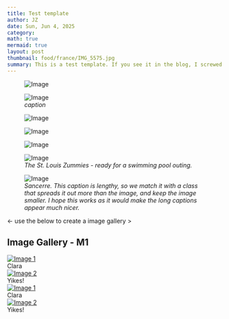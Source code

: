 ```yaml
---
title: Test template
author: JZ
date: Sun, Jun 4, 2025
category: 
math: true
mermaid: true
layout: post
thumbnail: food/france/IMG_5575.jpg
summary: This is a test template. If you see it in the blog, I screwed up!
---  
```





<figure class = 'landscape' >
  <img src="{{ "sancerre/DSC04933-1.jpg" | prepend: site.imageurl | prepend: site.baseurl  }}" alt="Image" />
  <figcaption><em></em></figcaption>
</figure>   
<figure class = 'landscape' >
  <img src="{{ "sancerre/DSC04933-1.jpg" | prepend: site.imageurl | prepend: site.baseurl  }}" alt="Image" />
  <figcaption><em>caption</em></figcaption>
</figure>

<figure class = 'portrait-wide-caption' >
  <img src="{{ "sancerre/DSC04933-1.jpg" | prepend: site.imageurl | prepend: site.baseurl  }}" alt="Image" />
  <figcaption><em></em></figcaption>
</figure>

<figure class = 'portrait' >
  <img src="{{ "sancerre/DSC04933-1.jpg" | prepend: site.imageurl | prepend: site.baseurl  }}" alt="Image" />
  <figcaption><em></em></figcaption>
</figure>
<figure class = 'portrait' >
  <img src="{{ "sancerre/DSC04933-1.jpg" | prepend: site.imageurl | prepend: site.baseurl  }}" alt="Image" />
  <figcaption><em></em></figcaption>
</figure>

<figure class = "landscape" >
	<img src="{{ "2022/06/DSC02529-1.jpg" | prepend: site.imageurl | prepend: site.baseurl  }}" alt="Image" />
	<figcaption><em>The St. Louis Zummies - ready for a swimming pool outing.</em></figcaption>
</figure>

<figure class = "portrait-wide-caption" >
	<img class = "narrow" src="{{"sancerre/DSC04945-3.jpg" | prepend: site.imageurl | prepend: site.baseurl  }}" alt="Image" />
	<figcaption><em>Sancerre. This caption is lengthy, so we match it with a class that spreads it out more than the image, and keep the image smaller. I hope this works as it would make the long captions appear much nicer.</em></figcaption>
</figure>

<- use the below to create a image gallery >
<h2>Image Gallery - M1</h2>

<div class="responsive">
  <div class="blog-photo">
    <a target="_blank" href="{{ "2022/01/image-1.jpg" | prepend: site.imageurl | prepend: site.baseurl  }}">
	  <img src="{{ "2022/01/image-1-sq.jpg" | prepend: site.imageurl | prepend: site.baseurl  }}" alt="Image 1" />
    </a>
    <figcaption class="desc">Clara</figcaption>
  </div>
</div>


<div class="responsive">
  <div class="blog-photo">
    <a target="_blank" href="{{ "2022/01/image-2.jpg" | prepend: site.imageurl | prepend: site.baseurl  }}">
 	<img src="{{ "2022/01/image-2-sq.jpg" | prepend: site.imageurl | prepend: site.baseurl  }}" alt="Image 2" />
   </a>
    <figcaption class="desc">Yikes!</figcaption>
  </div>
</div>


<div class="responsive">
  <div class="blog-photo">
    <a target="_blank" href="{{ "2022/01/image-1.jpg" | prepend: site.imageurl | prepend: site.baseurl  }}">
	  <img src="{{ "2022/01/image-1-sq.jpg" | prepend: site.imageurl | prepend: site.baseurl  }}" alt="Image 1" />
    </a>
    <div class="desc">Clara</div>
  </div>
</div>


<div class="responsive">
  <div class="blog-photo">
    <a target="_blank" href="{{ "2022/01/image-2.jpg" | prepend: site.imageurl | prepend: site.baseurl  }}">
 	<img src="{{ "2022/01/image-2-sq.jpg" | prepend: site.imageurl | prepend: site.baseurl  }}" alt="Image 2" />
   </a>
    <div class="desc">Yikes!</div>
  </div>
</div>

<div class="clearfix"></div>

